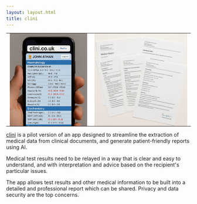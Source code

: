 ```yaml
---
layout: layout.html
title: clini
---
```


<style>
  .image-table {
    width: 100%;
    max-width: 100%;
    border-collapse: collapse;
    text-align: center;
  }

  .image-table img {
    max-height: 300px;
    max-width: 100%;
    height: auto;
    width: auto;
    object-fit: contain;
    display: block;
    margin: 0 auto;
  }

  .image-table td {
    vertical-align: middle;
    padding: 0 10px;
  }

  @media (max-width: 600px) {
    .image-table {
      display: block;
    }

    .image-table tr {
      display: flex;
      flex-direction: column;
    }

    .image-table td {
      padding-bottom: 10px;
    }
  }
</style>

<table class="image-table">
  <tr>
    <td><img src="/assets/images/phonedemo.jpg" alt="Image 1"></td>
    <td><img src="/assets/images/reportdemo.jpg" alt="Image 2"></td>
  </tr>
</table>

[clini](https://www.clini.co.uk) is a pilot version of an app designed to streamline the extraction of medical data from clinical documents, and generate patient-friendly reports using AI. 

Medical test results need to be relayed in a way that is clear and easy to understand, and with interpretation and advice based on the recipient's particular issues.

The app allows test results and other medical information to be built into a detailed and professional report which can be shared. Privacy and data security are the top concerns. 
